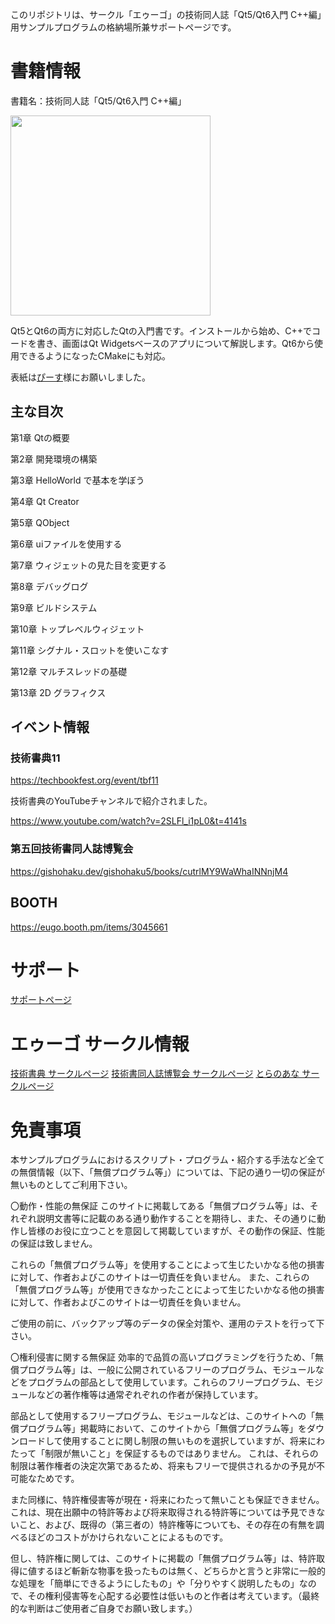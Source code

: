 このリポジトリは、サークル「エゥーゴ」の技術同人誌「Qt5/Qt6入門 C++編」用サンプルプログラムの格納場所兼サポートページです。

# 書籍情報

書籍名：技術同人誌「Qt5/Qt6入門 C++編」

<img src="https://user-images.githubusercontent.com/5881452/121907339-ed81d800-cd66-11eb-9f8a-95b0be5e9561.png" width="320px">

Qt5とQt6の両方に対応したQtの入門書です。インストールから始め、C++でコードを書き、画面はQt Widgetsベースのアプリについて解説します。Qt6から使用できるようになったCMakeにも対応。

表紙は[ぴーす](https://twitter.com/piisu_)様にお願いしました。


## 主な目次

第1章 Qtの概要

第2章 開発環境の構築

第3章 HelloWorld で基本を学ぼう

第4章 Qt Creator

第5章 QObject

第6章 uiファイルを使用する

第7章 ウィジェットの見た目を変更する

第8章 デバッグログ

第9章 ビルドシステム

第10章 トップレベルウィジェット

第11章 シグナル・スロットを使いこなす

第12章 マルチスレッドの基礎

第13章 2D グラフィクス

## イベント情報

### 技術書典11

https://techbookfest.org/event/tbf11

技術書典のYouTubeチャンネルで紹介されました。

https://www.youtube.com/watch?v=2SLFl_i1pL0&t=4141s

### 第五回技術書同人誌博覧会

https://gishohaku.dev/gishohaku5/books/cutrlMY9WaWhaINNnjM4

## BOOTH

https://eugo.booth.pm/items/3045661

# サポート

[サポートページ](https://github.com/argama147/qt6cppbook/wiki/%E3%82%B5%E3%83%9D%E3%83%BC%E3%83%88%E3%83%9A%E3%83%BC%E3%82%B8)


# エゥーゴ サークル情報

[技術書典 サークルページ](https://techbookfest.org/organization/43220004)
[技術書同人誌博覧会 サークルページ](https://gishohaku.dev/gishohaku5/circles/JnnJ1huJHGeEdOzG5qod)
[とらのあな サークルページ](https://ecs.toranoana.jp/tora/ec/cot/circle/2UPA2C6Q8V7Md06Pd687/all/)

# 免責事項
本サンプルプログラムにおけるスクリプト・プログラム・紹介する手法など全ての無償情報（以下、「無償プログラム等」）については、下記の通り一切の保証が無いものとしてご利用下さい。

〇動作・性能の無保証
このサイトに掲載してある「無償プログラム等」は、それぞれ説明文書等に記載のある通り動作することを期待し、また、その通りに動作し皆様のお役に立つことを意図して掲載していますが、その動作の保証、性能の保証は致しません。

これらの「無償プログラム等」を使用することによって生じたいかなる他の損害に対して、作者およびこのサイトは一切責任を負いません。 また、これらの「無償プログラム等」が使用できなかったことによって生じたいかなる他の損害に対して、作者およびこのサイトは一切責任を負いません。

ご使用の前に、バックアップ等のデータの保全対策や、運用のテストを行って下さい。

〇権利侵害に関する無保証
効率的で品質の高いプログラミングを行うため、「無償プログラム等」は、一般に公開されているフリーのプログラム、モジュールなどをプログラムの部品として使用しています。これらのフリープログラム、モジュールなどの著作権等は通常ぞれぞれの作者が保持しています。

部品として使用するフリープログラム、モジュールなどは、このサイトへの「無償プログラム等」掲載時において、このサイトから「無償プログラム等」をダウンロードして使用することに関し制限の無いものを選択していますが、将来にわたって「制限が無いこと」を保証するものではありません。
これは、それらの制限は著作権者の決定次第であるため、将来もフリーで提供されるかの予見が不可能なためです。

また同様に、特許権侵害等が現在・将来にわたって無いことも保証できません。
これは、現在出願中の特許等および将来取得される特許等については予見できないこと、および、既得の（第三者の）特許権等についても、その存在の有無を調べるほどのコストがかけられないことによるものです。

但し、特許権に関しては、このサイトに掲載の「無償プログラム等」は、特許取得に値するほど斬新な物事を扱ったものは無く、どちらかと言うと非常に一般的な処理を「簡単にできるようにしたもの」や「分りやすく説明したもの」なので、その権利侵害等を心配する必要性は低いものと作者は考えています。（最終的な判断はご使用者ご自身でお願い致します。）
